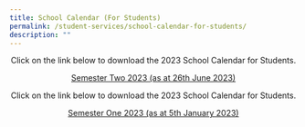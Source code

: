 ```yaml
---
title: School Calendar (For Students)
permalink: /student-services/school-calendar-for-students/
description: ""
---
```

<p style="text-align: center;">Click on the link below&nbsp;to download the 2023 School Calendar for Students.</p>
<p style="text-align: center;"><a href="/files/semester two student calendar 2023.pdf" target="_blank" rel="noopener">Semester Two 2023 (as at 26th June 2023) </a></p>

<p style="text-align: center;">Click on the link below&nbsp;to download the 2023 School Calendar for Students.</p>
<p style="text-align: center;"><a href="/files/student calendar semester 1 2023_v3.pdf" target="_blank" rel="noopener">Semester One 2023 (as at 5th January 2023)</a></p>